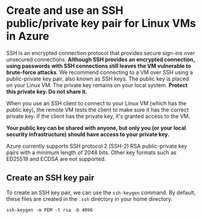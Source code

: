 # Create and use an SSH public/private key pair for Linux VMs in Azure

SSH is an encrypted connection protocol that provides secure sign-ins over unsecured connections. **Although SSH provides an encrypted connection, using passwords with SSH connections still leaves the VM vulnerable to brute-force attacks**. We recommend connecting to a VM over SSH using a public-private key pair, also known as SSH keys. The public key is placed on your Linux VM. The private key remains on your local system. **Protect this private key. Do not share it.**

When you use an SSH client to connect to your Linux VM (which has the public key), the remote VM tests the client to make sure it has the correct private key. If the client has the private key, it's granted access to the VM.

**Your public key can be shared with anyone, but only you (or your local security infrastructure) should have access to your private key.**

Azure currently supports SSH protocol 2 (SSH-2) RSA public-private key pairs with a minimum length of 2048 bits. Other key formats such as ED25519 and ECDSA are not supported.

## Create an SSH key pair

To create an SSH key pair, we can use the `ssh-keygen` command. By default, these files are created in the `.ssh` directory in your home directory.

`ssh-keygen -m PEM -t rsa -b 4096`
